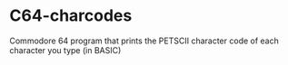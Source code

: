# C64-charcodes
Commodore 64 program that prints the PETSCII character code of each character you type (in BASIC)
